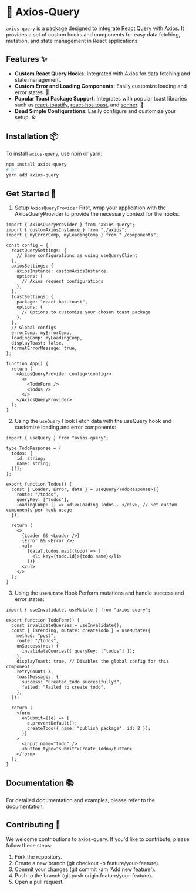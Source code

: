 # 🚀 Axios-Query

`axios-query` is a package designed to integrate [React Query](https://react-query.tanstack.com/) with [Axios](https://axios-http.com/). It provides a set of custom hooks and components for easy data fetching, mutation, and state management in React applications.

## Features ✨

- **Custom React Query Hooks**: Integrated with Axios for data fetching and state management.
- **Custom Error and Loading Components**: Easily customize loading and error states. 🔄
- **Popular Toast Package Support**: Integrates with popular toast libraries such as [react-toastify](https://fkhadra.github.io/react-toastify/), [react-hot-toast](https://react-hot-toast.com/), and [sonner](https://sonner.dev/). 📣
- **Dead Simple Configurations**: Easily configure and customize your setup. ⚙️

## Installation 📦

To install `axios-query`, use npm or yarn:

```bash
npm install axios-query
# or
yarn add axios-query
```

## Get Started 🚀
1. Setup `AxiosQueryProvider`
First, wrap your application with the AxiosQueryProvider to provide the necessary context for the hooks.
```tsx
import { AxiosQueryProvider } from "axios-query";
import { customAxiosInstance } from "./axios";
import { myErrorComp, myLoadingComp } from "./components";

const config = {
  reactQuerySettings: {
    // Same configurations as using useQueryClient
  },
  axiosSettings: {
    axiosInstance: customAxiosInstance,
    options: {
      // Axios request configurations
    },
  },
  toastSettings: {
    package: "react-hot-toast",
    options: {
      // Options to customize your chosen toast package
    },
  },
  // Global configs
  errorComp: myErrorComp,
  loadingComp: myLoadingComp,
  displayToast: false, 
  formatErrorMessage: true, 
};

function App() {
  return (
    <AxiosQueryProvider config={config}>
      <>
        <TodoForm />
        <Todos />
      </>
    </AxiosQueryProvider>
  );
}
```

2. Using the `useQuery` Hook
Fetch data with the useQuery hook and customize loading and error components:
```tsx
import { useQuery } from "axios-query";

type TodoResponse = {
  todos: {
    id: string;
    name: string;
  }[];
};

export function Todos() {
  const { Loader, Error, data } = useQuery<TodoResponse>({
    route: "/todos",
    queryKey: ["todos"],
    loadingComp: () => <div>Loading Todos.. </div>, // Set custom components per hook usage
  });

  return (
    <>
      {Loader && <Loader />}
      {Error && <Error />}
      <ul>
        {data?.todos.map((todo) => (
          <li key={todo.id}>{todo.name}</li>
        ))}
      </ul>
    </>
  );
}
```

3. Using the `useMutate` Hook
Perform mutations and handle success and error states:
```tsx
import { useInvalidate, useMutate } from "axios-query";

export function TodoForm() {
  const invalidateQueries = useInvalidate();
  const { isPending, mutate: createTodo } = useMutate({
    method: "post",
    route: "/todos",
    onSuccess(res) {
      invalidateQueries({ queryKey: ["todos"] });
    },
    displayToast: true, // Disables the global config for this component
    retryCount: 3,
    toastMessages: {
      success: "Created todo successfully!",
      failed: "Failed to create todo",
    },
  });

  return (
    <form
      onSubmit={(e) => {
        e.preventDefault();
        createTodo({ name: "publish package", id: 2 });
      }}
    >
      <input name="todo" />
      <button type="submit">Create Todo</button>
    </form>
  );
}
```
## Documentation 📚
For detailed documentation and examples, please refer to the [documentation](http://www.gthub.com/nathan-somto/axios-query/docs).

## Contributing 🤝
We welcome contributions to axios-query. If you'd like to contribute, please follow these steps:

1. Fork the repository.
2. Create a new branch (git checkout -b feature/your-feature).
3. Commit your changes (git commit -am 'Add new feature').
4. Push to the branch (git push origin feature/your-feature).
5. Open a pull request.